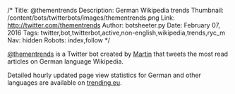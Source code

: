 /*
Title: @thementrends
Description: German Wikipedia trends
Thumbnail: /content/bots/twitterbots/images/thementrends.png
Link: http://twitter.com/thementrends
Author: botsheeter.py
Date: February 07, 2016
Tags: twitter,bot,twitterbot,active,non-english,wikipedia,trends,ryc_m
Nav: hidden
Robots: index,follow
*/

[@thementrends](http://www.twitter.com/thementrends) is a Twitter bot created by [Martin](https://twitter.com/http://www.twitter.com/ryc_m) that tweets the most read articles on German language Wikipedia.

Detailed hourly updated page view statistics for German and other languages are available on [trending.eu](http://www.trending.eu). 
